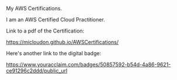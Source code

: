 My AWS Certifications.

I am an AWS Certified Cloud Practitioner.

Link to a pdf of the Certification:

https://micloudon.github.io/AWSCertifications/

Here's another link to the digital badge:

https://www.youracclaim.com/badges/50857592-b54d-4a86-9621-ce91296c2ddd/public_url


